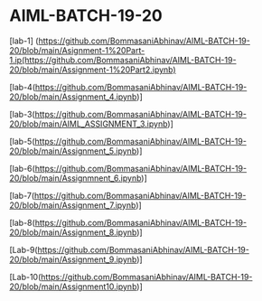 # AIML-BATCH-19-20
[lab-1] (https://github.com/BommasaniAbhinav/AIML-BATCH-19-20/blob/main/Asignment-1%20Part-1.ip(https://github.com/BommasaniAbhinav/AIML-BATCH-19-20/blob/main/Assignment-1%20Part2.ipynb)

[lab-4(https://github.com/BommasaniAbhinav/AIML-BATCH-19-20/blob/main/Assignment_4.ipynb)]

[lab-3(https://github.com/BommasaniAbhinav/AIML-BATCH-19-20/blob/main/AIML_ASSIGNMENT_3.ipynb)]

[lab-5(https://github.com/BommasaniAbhinav/AIML-BATCH-19-20/blob/main/Assignment_5.ipynb)]

[lab-6(https://github.com/BommasaniAbhinav/AIML-BATCH-19-20/blob/main/Assignmnent_6.ipynb)]

[lab-7(https://github.com/BommasaniAbhinav/AIML-BATCH-19-20/blob/main/Assignment_7.ipynb)]

[lab-8(https://github.com/BommasaniAbhinav/AIML-BATCH-19-20/blob/main/Assignment_8.ipynb)]

[Lab-9(https://github.com/BommasaniAbhinav/AIML-BATCH-19-20/blob/main/Assignment_9.ipynb)]

[Lab-10(https://github.com/BommasaniAbhinav/AIML-BATCH-19-20/blob/main/Assignment10.ipynb)]
